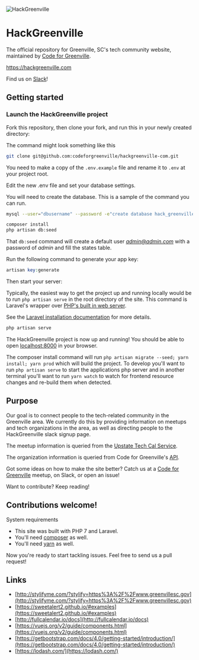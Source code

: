 
  
![HackGreenville](https://stage.hackgreenville.com/img/logo-v2.png)  
  
# HackGreenville 

The official repository for Greenville, SC's tech community website, maintained by [Code for Greenville](https://github.com/codeforgreenville).    
    
https://hackgreenville.com    
    
Find us on [Slack](https://hackgreenville.slack.com/)!    
    
## Getting started  


### Launch the HackGreenville project    
 Fork this repository, then clone your fork, and run this in your newly created directory:    
 
 The command might look something like this
 ```bash
 git clone git@github.com:codeforgreenville/hackgreenville-com.git
 ```
    
You need to make a copy of the `.env.example` file and rename it to `.env` at your project root. 

Edit the new .env file and set your database settings.   

You will need to create the database. This is a sample of the command you can run.  
```bash  
mysql --user="dbusername" --password -e"create database hack_greenville"  
```  

``` bash    
composer install
php artisan db:seed
```   

That `db:seed` command will create a default user *admin@admin.com* with a password of *admin* and fill the states table. 
    
Run the following command to generate your app key:    
    
``` php 
artisan key:generate    
```   

Then start your server: 

Typically, the easiest way to get the project up and running locally would be to run `php artisan serve` in the root directory of the site. This command is Laravel's wrapper over [PHP's built in web server](https://www.php.net/manual/en/features.commandline.webserver.php).   

See the [Laravel installation documentation](https://laravel.com/docs/4.2/quick#installation) for more details.
    
```bash  
php artisan serve    
```    
 The HackGreenville project is now up and running! You should be able to open [localhost:8000](localhost:8000) in your browser.    

The composer install command will run `php artisan migrate --seed; yarn install; yarn prod` which will build the project. 
To develop you'll want to run `php artisan serve` to start the applications php server and in another terminal you'll want to run `yarn watch` to watch for frontend resource changes and re-build them when detected. 
    
## Purpose 

Our goal is to connect people to the tech-related community in the Greenville area. We currently do this by providing information on meetups and tech organizations in the area, as well as directing people to the HackGreenville slack signup page.    
    
The meetup information is queried from the [Upstate Tech Cal Service](https://github.com/codeforgreenville/upstate_tech_cal_service).    
    
The organization information is queried from Code for Greenville's [API](https://github.com/codeforgreenville/OpenData/issues/17).    
    
Got some ideas on how to make the site better? Catch us at a [Code for Greenville](http://codeforgreenville.org/) meetup, on Slack, or open an issue!    
    
Want to contribute? Keep reading!    
    
## Contributions welcome! 

System requirements

* This site was built with PHP 7 and Laravel.   
* You'll need [composer](https://getcomposer.org/download/) as well.
* You'll need [yarn](https://yarnpkg.com/lang/en/docs/install/) as well.    
    
Now you're ready to start tackling issues. Feel free to send us a pull request!    
    
## Links 

- [http://stylifyme.com/?stylify=https%3A%2F%2Fwww.greenvillesc.gov](http://stylifyme.com/?stylify=https%3A%2F%2Fwww.greenvillesc.gov)    
- [https://sweetalert2.github.io/#examples](https://sweetalert2.github.io/#examples)  
- [http://fullcalendar.io/docs](http://fullcalendar.io/docs)  
- [https://vuejs.org/v2/guide/components.html](https://vuejs.org/v2/guide/components.html)  
- [https://getbootstrap.com/docs/4.0/getting-started/introduction/](https://getbootstrap.com/docs/4.0/getting-started/introduction/)  
- [https://lodash.com/](https://lodash.com/)
